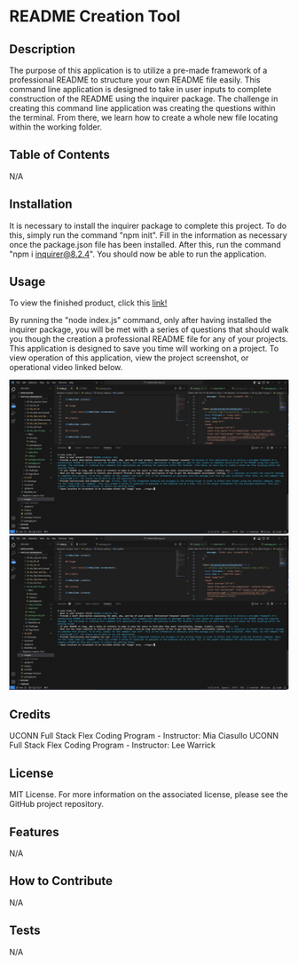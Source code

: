 # README Creation Tool



## Description

The purpose of this application is to utilize a pre-made framework of a professional README to structure your own README file easily. This command line application is designed to take in user inputs to complete construction of the README using the inquirer package. The challenge in creating this command line application was creating the questions within the terminal. From there, we learn how to create a whole new file locating within the working folder.


## Table of Contents

N/A


## Installation

It is necessary to install the inquirer package to complete this project. To do this, simply run the command "npm init". Fill in the information as necessary once the package.json file has been installed. After this, run the command "npm i inquirer@8.2.4". You should now be able to run the application.


## Usage

To view the finished product, click this <a href="https://mighty-little-coder.github.io/Readme-Creation-Tool/">link!</a>

By running the "node index.js" command, only after having installed the inquirer package, you will be met with a series of questions that should walk you though the creation a professional README file for any of your projects. This application is designed to save you time will working on a project. To view operation of this application, view the project screenshot, or operational video linked below.

![README generator screenshot](./images/project-screenshot1.png)
![README generator demonstration video](./images/project-screenshot1.png)


## Credits

UCONN Full Stack Flex Coding Program - Instructor: Mia Ciasullo
UCONN Full Stack Flex Coding Program - Instructor: Lee Warrick


## License

MIT License. For more information on the associated license, please see the GitHub project repository.


## Features

N/A


## How to Contribute

N/A


## Tests

N/A